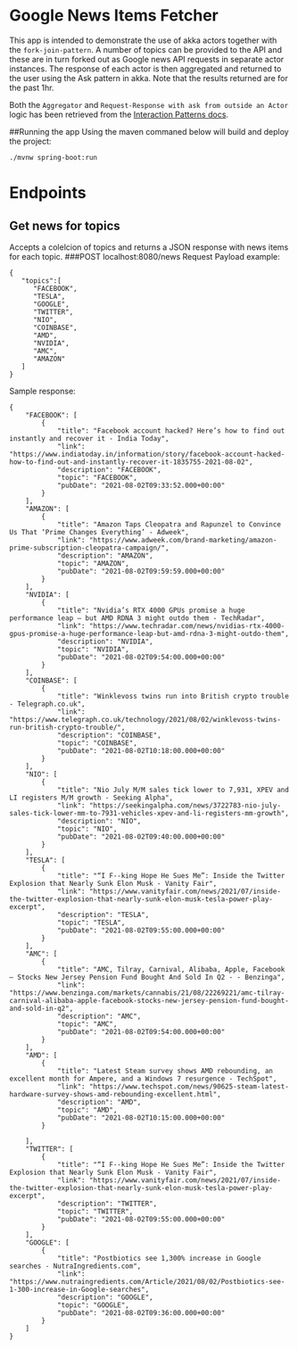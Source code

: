# Google News Items Fetcher
This app is intended to demonstrate the use of akka actors together with the `fork-join-pattern`.
A number of topics can be provided to the API and these are in turn forked out as Google news API 
requests in separate actor instances. The response of each actor is then aggregated and returned to the user using the 
Ask pattern in akka. Note that the results returned are for the past 1hr.

Both the `Aggregator` and `Request-Response with ask from outside an Actor` logic has been retrieved from the [Interaction Patterns docs](https://doc.akka.io/docs/akka/current/typed/interaction-patterns.html#request-response-with-ask-between-two-actors).

##Running the app
Using the maven commaned below will build and deploy the project:

```./mvnw spring-boot:run```

# Endpoints
## Get news for topics 
Accepts a colelcion of topics and returns a JSON response with news items for each topic.
###POST localhost:8080/news
Request Payload example:

```
{
   "topics":[
      "FACEBOOK",
      "TESLA",
      "GOOGLE",
      "TWITTER",
      "NIO",
      "COINBASE",
      "AMD",
      "NVIDIA",
      "AMC",
      "AMAZON"
   ]
}
```

Sample response:
```
{
    "FACEBOOK": [
        {
            "title": "Facebook account hacked? Here’s how to find out instantly and recover it - India Today",
            "link": "https://www.indiatoday.in/information/story/facebook-account-hacked-how-to-find-out-and-instantly-recover-it-1835755-2021-08-02",
            "description": "FACEBOOK",
            "topic": "FACEBOOK",
            "pubDate": "2021-08-02T09:33:52.000+00:00"
        }
    ],
    "AMAZON": [
        {
            "title": "Amazon Taps Cleopatra and Rapunzel to Convince Us That ‘Prime Changes Everything’ - Adweek",
            "link": "https://www.adweek.com/brand-marketing/amazon-prime-subscription-cleopatra-campaign/",
            "description": "AMAZON",
            "topic": "AMAZON",
            "pubDate": "2021-08-02T09:59:59.000+00:00"
        }
    ],
    "NVIDIA": [
        {
            "title": "Nvidia’s RTX 4000 GPUs promise a huge performance leap – but AMD RDNA 3 might outdo them - TechRadar",
            "link": "https://www.techradar.com/news/nvidias-rtx-4000-gpus-promise-a-huge-performance-leap-but-amd-rdna-3-might-outdo-them",
            "description": "NVIDIA",
            "topic": "NVIDIA",
            "pubDate": "2021-08-02T09:54:00.000+00:00"
        }
    ],
    "COINBASE": [
        {
            "title": "Winklevoss twins run into British crypto trouble - Telegraph.co.uk",
            "link": "https://www.telegraph.co.uk/technology/2021/08/02/winklevoss-twins-run-british-crypto-trouble/",
            "description": "COINBASE",
            "topic": "COINBASE",
            "pubDate": "2021-08-02T10:18:00.000+00:00"
        }
    ],
    "NIO": [
        {
            "title": "Nio July M/M sales tick lower to 7,931, XPEV and LI registers M/M growth - Seeking Alpha",
            "link": "https://seekingalpha.com/news/3722783-nio-july-sales-tick-lower-mm-to-7931-vehicles-xpev-and-li-registers-mm-growth",
            "description": "NIO",
            "topic": "NIO",
            "pubDate": "2021-08-02T09:40:00.000+00:00"
        }
    ],
    "TESLA": [
        {
            "title": "“I F--king Hope He Sues Me”: Inside the Twitter Explosion that Nearly Sunk Elon Musk - Vanity Fair",
            "link": "https://www.vanityfair.com/news/2021/07/inside-the-twitter-explosion-that-nearly-sunk-elon-musk-tesla-power-play-excerpt",
            "description": "TESLA",
            "topic": "TESLA",
            "pubDate": "2021-08-02T09:55:00.000+00:00"
        }
    ],
    "AMC": [
        {
            "title": "AMC, Tilray, Carnival, Alibaba, Apple, Facebook — Stocks New Jersey Pension Fund Bought And Sold In Q2 - - Benzinga",
            "link": "https://www.benzinga.com/markets/cannabis/21/08/22269221/amc-tilray-carnival-alibaba-apple-facebook-stocks-new-jersey-pension-fund-bought-and-sold-in-q2",
            "description": "AMC",
            "topic": "AMC",
            "pubDate": "2021-08-02T09:54:00.000+00:00"
        }
    ],
    "AMD": [
        {
            "title": "Latest Steam survey shows AMD rebounding, an excellent month for Ampere, and a Windows 7 resurgence - TechSpot",
            "link": "https://www.techspot.com/news/90625-steam-latest-hardware-survey-shows-amd-rebounding-excellent.html",
            "description": "AMD",
            "topic": "AMD",
            "pubDate": "2021-08-02T10:15:00.000+00:00"
        }
    
    ],
    "TWITTER": [
        {
            "title": "“I F--king Hope He Sues Me”: Inside the Twitter Explosion that Nearly Sunk Elon Musk - Vanity Fair",
            "link": "https://www.vanityfair.com/news/2021/07/inside-the-twitter-explosion-that-nearly-sunk-elon-musk-tesla-power-play-excerpt",
            "description": "TWITTER",
            "topic": "TWITTER",
            "pubDate": "2021-08-02T09:55:00.000+00:00"
        }
    ],
    "GOOGLE": [
        {
            "title": "Postbiotics see 1,300% increase in Google searches - NutraIngredients.com",
            "link": "https://www.nutraingredients.com/Article/2021/08/02/Postbiotics-see-1-300-increase-in-Google-searches",
            "description": "GOOGLE",
            "topic": "GOOGLE",
            "pubDate": "2021-08-02T09:36:00.000+00:00"
        }
    ]
}
```
